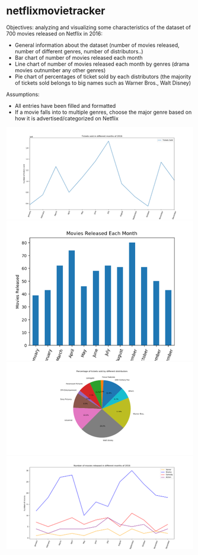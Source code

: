 # netflixmovietracker
Objectives: analyzing and visualizing some characteristics of the dataset of 700 movies released on Netflix in 2016: 
- General information about the dataset (number of movies released, number of different genres, number of distributors..)
- Bar chart of number of movies released each month
- Line chart of number of movies released each month by genres (drama movies outnumber any other genres)
- Pie chart of percentages of ticket sold by each distributors (the majority of tickets sold belongs to big names such as Warner Bros., Walt Disney)

Assumptions: 
- All entries have been filled and formatted 
- If a movie falls into to multiple genres, choose the major genre based on how it is advertised/categorized on Netflix

![alt text](https://github.com/tqn14/netflixmovietracker/blob/master/Figure_2.png)
![alt text](https://github.com/tqn14/netflixmovietracker/blob/master/Figure_3.png)
![alt text](https://github.com/tqn14/netflixmovietracker/blob/master/Figure_4.png)
![alt text](https://github.com/tqn14/netflixmovietracker/blob/master/Figure_5.png)
